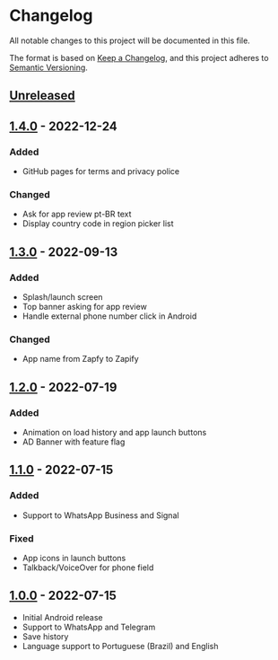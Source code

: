 # Changelog
All notable changes to this project will be documented in this file.

The format is based on [Keep a Changelog](https://keepachangelog.com/en/1.0.0/),
and this project adheres to [Semantic Versioning](https://semver.org/spec/v2.0.0.html).

## [Unreleased]

## [1.4.0] - 2022-12-24

### Added

- GitHub pages for terms and privacy police

### Changed

- Ask for app review pt-BR text
- Display country code in region picker list

## [1.3.0] - 2022-09-13

### Added

- Splash/launch screen
- Top banner asking for app review
- Handle external phone number click in Android

### Changed

- App name from Zapfy to Zapify

## [1.2.0] - 2022-07-19

### Added

- Animation on load history and app launch buttons
- AD Banner with feature flag

## [1.1.0] - 2022-07-15

### Added

- Support to WhatsApp Business and Signal

### Fixed

- App icons in launch buttons
- Talkback/VoiceOver for phone field

## [1.0.0] - 2022-07-15

- Initial Android release
- Support to WhatsApp and Telegram
- Save history
- Language support to Portuguese (Brazil) and English

[Unreleased]: https://github.com/trilobitech/zapify/compare/v1.4.0...HEAD
[1.4.0]: https://github.com/trilobitech/zapify/compare/v1.3.0...1.4.0
[1.3.0]: https://github.com/trilobitech/zapify/compare/v1.2.0...v1.3.0
[1.2.0]: https://github.com/trilobitech/zapify/compare/v1.1.0...v1.2.0
[1.1.0]: https://github.com/trilobitech/zapify/compare/v1.0.0...v1.1.0
[1.0.0]: https://github.com/trilobitech/zapify/releases/tag/v1.0.0
